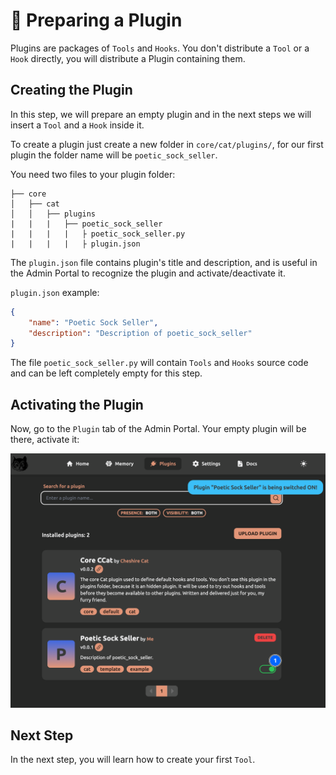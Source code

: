 # &#128268; Preparing a Plugin

Plugins are packages of `Tools` and `Hooks`.
You don't distribute a `Tool` or a `Hook` directly, you will distribute a Plugin containing them.

## Creating the Plugin
In this step, we will prepare an empty plugin and in the next steps we will insert a `Tool` and a `Hook` inside it.


To create a plugin just create a new folder in `core/cat/plugins/`, for our first plugin the folder name will be `poetic_sock_seller`.

You need two files to your plugin folder:

    ├── core
    │   ├── cat
    │   │   ├── plugins
    |   |   |   ├── poetic_sock_seller
    |   |   |   |   ├ poetic_sock_seller.py
    |   |   |   |   ├ plugin.json

The `plugin.json` file contains plugin's title and description, and is useful in the Admin Portal to recognize the plugin and activate/deactivate it.

`plugin.json` example:

```json
{
    "name": "Poetic Sock Seller",
    "description": "Description of poetic_sock_seller"
}
```

The file `poetic_sock_seller.py` will contain `Tools` and `Hooks` source code and can be left completely empty for this step.

## Activating the Plugin
Now, go to the `Plugin` tab of the Admin Portal.
Your empty plugin will be there, activate it:

![Alt text](../assets/img/quickstart/prepare-plugin/activate-plugins.png)

## Next Step
In the next step, you will learn how to create your first `Tool`.